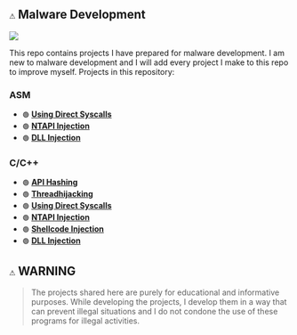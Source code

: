 ## `⚠️` Malware Development 

<img src="https://github.com/x1nerama/maldev/blob/main/gif/video.gif?raw=true">

This repo contains projects I have prepared for malware development. I am new to malware development and I will add every project I make to this repo to improve myself. Projects in this repository:

### ASM 
- `🟢` [**Using Direct Syscalls**](https://github.com/x1nerama/maldev/tree/main/ASM/Using%20Direct%20Syscalls)
- `🟢` [**NTAPI Injection**](https://github.com/x1nerama/maldev/tree/main/ASM/NTAPI%20Injection)
- `🟢` [**DLL Injection**](https://github.com/x1nerama/maldev/tree/main/ASM/DLL%20Injection)

### C/C++
- `🟢` [**API Hashing**](https://github.com/x1nerama/maldev/tree/main/C/API-Hashing)
- `🟢` [**Threadhijacking**](https://github.com/x1nerama/maldev/tree/main/C/ThreadHijacking)
- `🟢` [**Using Direct Syscalls**](https://github.com/x1nerama/maldev/tree/main/C/Direct-Syscall)
- `🟢` [**NTAPI Injection**](https://github.com/x1nerama/maldev/tree/main/C/NTAPI-Injection)
- `🟢` [**Shellcode Injection**](https://github.com/x1nerama/maldev/tree/main/C/Shellcode-Injection)
- `🟢` [**DLL Injection**](https://github.com/x1nerama/maldev/tree/main/C/DLL-Injection)


## `⚠️` WARNING
> The projects shared here are purely for educational and informative purposes. While developing the projects, I develop them in a way that can prevent illegal situations and I do not condone the use of these programs for illegal activities.
